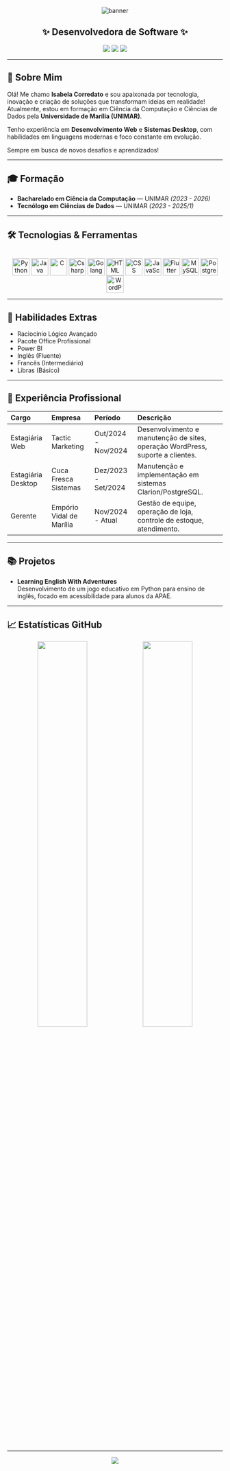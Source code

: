 <!-- Banner de apresentação -->
<p align="center">
  <img src="https://capsule-render.vercel.app/api?type=waving&color=6A5ACD&height=200&section=header&text=Isabela%20Corredato&fontSize=40&fontColor=ffffff&animation=twinkling" alt="banner" />
</p>

<h2 align="center">✨ Desenvolvedora de Software ✨</h2>

<p align="center">
  <a href="https://github.com/IsabelaCorredato"><img src="https://img.shields.io/badge/GitHub-000?style=for-the-badge&logo=github&logoColor=white"/></a>
  <a href="https://www.linkedin.com/in/isabela-corredato-7ba95726b/"><img src="https://img.shields.io/badge/LinkedIn-0077B5?style=for-the-badge&logo=linkedin&logoColor=white"/></a>
  <a href="mailto:isabela.auada@gmail.com"><img src="https://img.shields.io/badge/Email-EA4335?style=for-the-badge&logo=gmail&logoColor=white"/></a>
</p>

---

## 🚀 Sobre Mim

Olá! Me chamo **Isabela Corredato** e sou apaixonada por tecnologia, inovação e criação de soluções que transformam ideias em realidade!  
Atualmente, estou em formação em Ciência da Computação e Ciências de Dados pela **Universidade de Marília (UNIMAR)**.  

Tenho experiência em **Desenvolvimento Web** e **Sistemas Desktop**, com habilidades em linguagens modernas e foco constante em evolução.

Sempre em busca de novos desafios e aprendizados!

---

## 🎓 Formação

- **Bacharelado em Ciência da Computação** — UNIMAR *(2023 - 2026)*
- **Tecnólogo em Ciências de Dados** — UNIMAR *(2023 - 2025/1)*

---

## 🛠️ Tecnologias & Ferramentas

<div style="display: inline_block" align="center"><br/>
  <img align="center" alt="Python" height="40" width="40" src="https://cdn.jsdelivr.net/gh/devicons/devicon/icons/python/python-original.svg"/>
  <img align="center" alt="Java" height="40" width="40" src="https://cdn.jsdelivr.net/gh/devicons/devicon/icons/java/java-original.svg"/>
  <img align="center" alt="C" height="40" width="40" src="https://cdn.jsdelivr.net/gh/devicons/devicon/icons/c/c-original.svg"/>
  <img align="center" alt="Csharp" height="40" width="40" src="https://cdn.jsdelivr.net/gh/devicons/devicon/icons/csharp/csharp-original.svg"/>
  <img align="center" alt="Golang" height="40" width="40" src="https://cdn.jsdelivr.net/gh/devicons/devicon/icons/go/go-original.svg"/>
  <img align="center" alt="HTML" height="40" width="40" src="https://cdn.jsdelivr.net/gh/devicons/devicon/icons/html5/html5-original.svg"/>
  <img align="center" alt="CSS" height="40" width="40" src="https://cdn.jsdelivr.net/gh/devicons/devicon/icons/css3/css3-original.svg"/>
  <img align="center" alt="JavaScript" height="40" width="40" src="https://cdn.jsdelivr.net/gh/devicons/devicon/icons/javascript/javascript-original.svg"/>
  <img align="center" alt="Flutter" height="40" width="40" src="https://cdn.jsdelivr.net/gh/devicons/devicon/icons/flutter/flutter-original.svg"/>
  <img align="center" alt="MySQL" height="40" width="40" src="https://cdn.jsdelivr.net/gh/devicons/devicon/icons/mysql/mysql-original.svg"/>
  <img align="center" alt="PostgreSQL" height="40" width="40" src="https://cdn.jsdelivr.net/gh/devicons/devicon/icons/postgresql/postgresql-original.svg"/>
  <img align="center" alt="WordPress" height="40" width="40" src="https://cdn.jsdelivr.net/gh/devicons/devicon/icons/wordpress/wordpress-original.svg"/>
</div>

---

## 🧩 Habilidades Extras

- Raciocínio Lógico Avançado
- Pacote Office Profissional
- Power BI
- Inglês (Fluente)
- Francês (Intermediário)
- Libras (Básico)

---

## 💼 Experiência Profissional

| Cargo | Empresa | Período | Descrição |
|:-----|:--------|:--------|:----------|
| Estagiária Web | Tactic Marketing | Out/2024 - Nov/2024 | Desenvolvimento e manutenção de sites, operação WordPress, suporte a clientes. |
| Estagiária Desktop | Cuca Fresca Sistemas | Dez/2023 - Set/2024 | Manutenção e implementação em sistemas Clarion/PostgreSQL. |
| Gerente | Empório Vidal de Marília | Nov/2024 - Atual | Gestão de equipe, operação de loja, controle de estoque, atendimento. |

---

## 📚 Projetos

- **Learning English With Adventures**  
  Desenvolvimento de um jogo educativo em Python para ensino de inglês, focado em acessibilidade para alunos da APAE.

---

## 📈 Estatísticas GitHub

<p align="center">
  <img width="48%" src="https://github-readme-stats.vercel.app/api?username=IsabelaCorredato&show_icons=true&theme=tokyonight" />
  <img width="48%" src="https://github-readme-streak-stats.herokuapp.com/?user=IsabelaCorredato&theme=tokyonight" />
</p>

---

<p align="center">
  <img src="https://capsule-render.vercel.app/api?type=waving&color=6A5ACD&height=120&section=footer"/>
</p>

